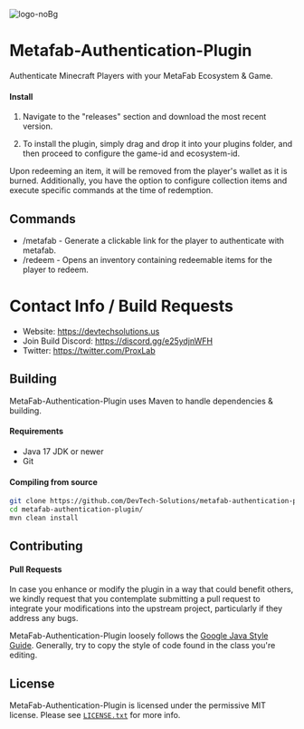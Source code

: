 ![logo-noBg](https://user-images.githubusercontent.com/108033858/229975448-d2c11978-57f3-42b9-8db6-6235b94d080c.png)

# Metafab-Authentication-Plugin
Authenticate Minecraft Players with your MetaFab Ecosystem & Game.

#### Install
1. Navigate to the "releases" section and download the most recent version.

2. To install the plugin, simply drag and drop it into your plugins folder, and then proceed to configure the game-id and ecosystem-id.

Upon redeeming an item, it will be removed from the player's wallet as it is burned. Additionally, you have the option to configure collection items and execute specific commands at the time of redemption.

## Commands
* /metafab - Generate a clickable link for the player to authenticate with metafab.
* /redeem - Opens an inventory containing redeemable items for the player to redeem.

# Contact Info / Build Requests
* Website: https://devtechsolutions.us
* Join Build Discord: https://discord.gg/e25ydjnWFH
* Twitter: https://twitter.com/ProxLab

## Building
MetaFab-Authentication-Plugin uses Maven to handle dependencies & building.

#### Requirements
* Java 17 JDK or newer
* Git

#### Compiling from source
```sh
git clone https://github.com/DevTech-Solutions/metafab-authentication-plugin.git
cd metafab-authentication-plugin/
mvn clean install
```

## Contributing
#### Pull Requests
In case you enhance or modify the plugin in a way that could benefit others, we kindly request that you contemplate submitting a pull request to integrate your modifications into the upstream project, particularly if they address any bugs.

MetaFab-Authentication-Plugin loosely follows the [Google Java Style Guide](https://google.github.io/styleguide/javaguide.html). Generally, try to copy the style of code found in the class you're editing.

## License
MetaFab-Authentication-Plugin is licensed under the permissive MIT license. Please see [`LICENSE.txt`](https://github.com/DevTech-Solutions/metafab-authentication-plugin/blob/main/LICENSE) for more info.